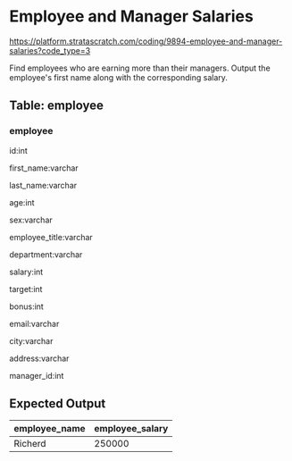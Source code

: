 # Employee and Manager Salaries
https://platform.stratascratch.com/coding/9894-employee-and-manager-salaries?code_type=3

Find employees who are earning more than their managers. Output the employee's first name along with the corresponding salary.

## Table: employee

### employee
id:int


first_name:varchar


last_name:varchar


age:int


sex:varchar


employee_title:varchar


department:varchar


salary:int


target:int


bonus:int


email:varchar


city:varchar


address:varchar


manager_id:int





## Expected Output
<table class="ResultsTable__table"><thead><tr class="ResultsTable__header-row"><th class="ResultsTable__header-cell">employee_name</th><th class="ResultsTable__header-cell">employee_salary</th></tr></thead><tbody><tr class="ResultsTable__row "><td class="ResultsTable__cell">Richerd</td><td class="ResultsTable__cell">250000</td></tr></tbody></table>
